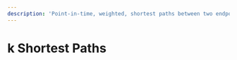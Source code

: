 ```yaml
---
description: 'Point-in-time, weighted, shortest paths between two endpoints.'
---
```


# k Shortest Paths

